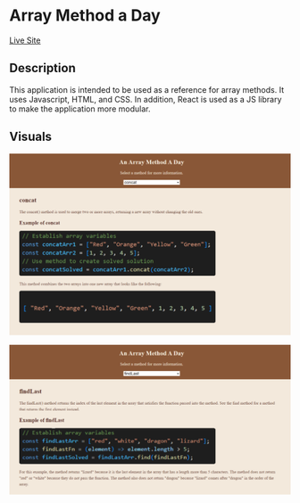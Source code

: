 # Array Method a Day

[Live Site](https://mycancel.github.io/array-method-a-day/)

## Description 

This application is intended to be used as a reference for array methods. It uses Javascript, HTML, and CSS. In addition, React is used as a JS library to make the application more modular.

## Visuals

![concat](./readme-images/concat-readme.png)

![findLast](./readme-images/findLast-readme.png)
